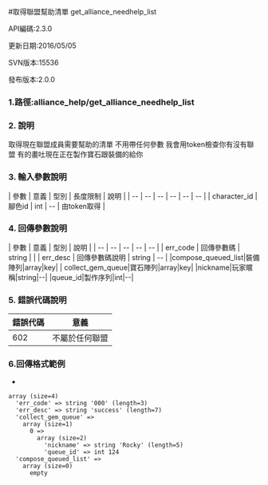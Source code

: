 #取得聯盟幫助清單 get_alliance_needhelp_list


API編碼:2.3.0

> 


更新日期:2016/05/05

> 

SVN版本:15536

> 

發布版本:2.0.0
### 1.路徑:alliance_help/get_alliance_needhelp_list

### 2. 說明

取得現在聯盟成員需要幫助的清單
不用帶任何參數 我會用token檢查你有沒有聯盟 有的畫吐現在正在製作寶石跟裝備的給你

### 3. 輸入參數說明


| 參數 | 意義 | 型別 | 長度限制 | 說明 |
| -- | -- | -- | -- | -- | -- |
| character_id | 腳色id | int | -- | 由token取得 |

### 4. 回傳參數說明
| 參數 | 意義 | 型別 | 說明 |
| -- | -- | -- | -- | -- |
| err_code | 回傳參數碼 | string |  |
| err_desc | 回傳參數碼說明 | string | -- |
|compose_queued_list|裝備陣列|array|key|
| collect_gem_queue|寶石陣列|array|key|
|nickname|玩家暱稱|string|--|
|queue_id|製作序列|int|--|


### 5. 錯誤代碼說明
|錯誤代碼|意義|
|--|--|
|602|不屬於任何聯盟|


### 6.回傳格式範例

*

```
array (size=4)
  'err_code' => string '000' (length=3)
  'err_desc' => string 'success' (length=7)
  'collect_gem_queue' => 
    array (size=1)
      0 => 
        array (size=2)
          'nickname' => string 'Rocky' (length=5)
          'queue_id' => int 124
  'compose_queued_list' => 
    array (size=0)
      empty

```

